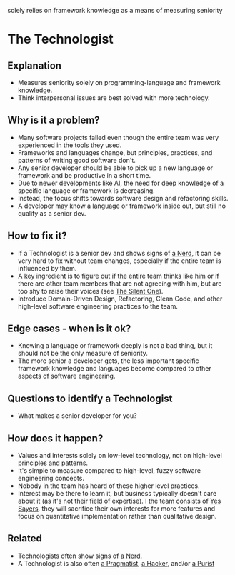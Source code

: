 solely relies on framework knowledge as a means of measuring seniority
# The Technologist
## Explanation
* Measures seniority solely on programming-language and framework knowledge.
* Think interpersonal issues are best solved with more technology.

## Why is it a problem?
* Many software projects failed even though the entire team was very experienced in the tools they used.
* Frameworks and languages change, but principles, practices, and patterns of writing good software don't.
* Any senior developer should be able to pick up a new language or framework and be productive in a short time.
* Due to newer developments like AI, the need for deep knowledge of a specific language or framework is decreasing.
* Instead, the focus shifts towards software design and refactoring skills.
* A developer may know a language or framework inside out, but still no qualify as a senior dev. 

## How to fix it?
* If a Technologist is a senior dev and shows signs of [a Nerd](The-Nerd.md), it can be very hard to fix without team changes, especially if the entire team is influenced by them.
* A key ingredient is to figure out if the entire team thinks like him or if there are other team members that are not agreeing with him, but are too shy to raise their voices (see [The Silent One](The-Silent-One.md)).
* Introduce Domain-Driven Design, Refactoring, Clean Code, and other high-level software engineering practices to the team.

## Edge cases - when is it ok?
* Knowing a language or framework deeply is not a bad thing, but it should not be the only measure of seniority.
* The more senior a developer gets, the less important specific framework knowledge and languages become compared to other aspects of software engineering.

## Questions to identify a Technologist
* What makes a senior developer for you?

## How does it happen?
* Values and interests solely on low-level technology, not on high-level principles and patterns.
* It's simple to measure compared to high-level, fuzzy software engineering concepts.
* Nobody in the team has heard of these higher level practices.
* Interest may be there to learn it, but business typically doesn't care about it (as it's not their field of expertise). I the team consists of [Yes Sayers](The-Yes-Sayers.md), they will sacrifice their own interests for more features and focus on quantitative implementation rather than qualitative design.

## Related
* Technologists often show signs of [a Nerd](The-Nerd.md).
* A Technologist is also often [a Pragmatist](The-Pragmatist.md), [a Hacker](The-Hacker.md), and/or [a Purist](The-Purist.md)